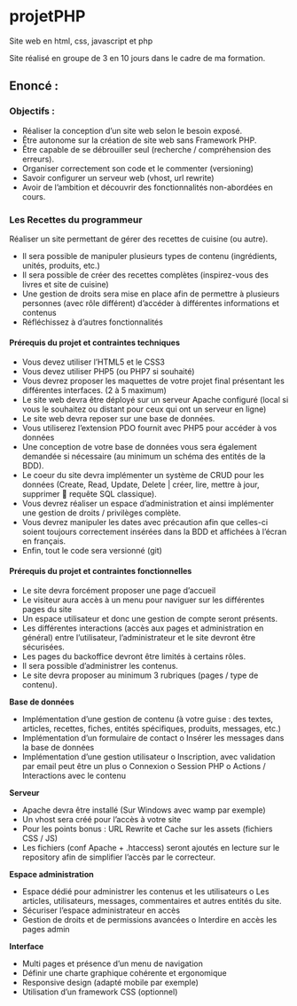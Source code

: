 # projetPHP
Site web en html, css, javascript et php

Site réalisé en groupe de 3 en 10 jours dans le cadre de ma formation.

## Enoncé :

### Objectifs :
- Réaliser la conception d’un site web selon le besoin exposé.
- Être autonome sur la création de site web sans Framework PHP.
- Être capable de se débrouiller seul (recherche / compréhension des erreurs).
- Organiser correctement son code et le commenter (versioning)
- Savoir configurer un serveur web (vhost, url rewrite)
- Avoir de l’ambition et découvrir des fonctionnalités non-abordées en cours.

### Les Recettes du programmeur
Réaliser un site permettant de gérer des recettes de cuisine (ou autre).
- Il sera possible de manipuler plusieurs types de contenu (ingrédients, unités, produits, etc.)
- Il sera possible de créer des recettes complètes (inspirez-vous des livres et site de cuisine)
- Une gestion de droits sera mise en place afin de permettre à plusieurs personnes (avec rôle différent) d’accéder à différentes informations et contenus
- Réfléchissez à d’autres fonctionnalités

#### Prérequis du projet et contraintes techniques
- Vous devez utiliser l’HTML5 et le CSS3
- Vous devez utiliser PHP5 (ou PHP7 si souhaité)
- Vous devrez proposer les maquettes de votre projet final présentant les différentes interfaces. (2 à 5 maximum)
- Le site web devra être déployé sur un serveur Apache configuré (local si vous le souhaitez ou distant pour ceux qui ont un serveur en ligne)
- Le site web devra reposer sur une base de données.
- Vous utiliserez l’extension PDO fournit avec PHP5 pour accéder à vos données
- Une conception de votre base de données vous sera également demandée si nécessaire (au minimum un schéma des entités de la BDD).
- Le coeur du site devra implémenter un système de CRUD pour les données (Create, Read, Update, Delete | créer, lire, mettre à jour, supprimer  requête SQL classique).
- Vous devrez réaliser un espace d’administration et ainsi implémenter une gestion de droits / privilèges complète.
- Vous devrez manipuler les dates avec précaution afin que celles-ci soient toujours correctement insérées dans la BDD et affichées à l’écran en français.
- Enfin, tout le code sera versionné (git)

#### Prérequis du projet et contraintes fonctionnelles
- Le site devra forcément proposer une page d’accueil
- Le visiteur aura accès à un menu pour naviguer sur les différentes pages du site
- Un espace utilisateur et donc une gestion de compte seront présents.
- Les différentes interactions (accès aux pages et administration en général) entre l’utilisateur, l’administrateur et le site devront être sécurisées.
- Les pages du backoffice devront être limités à certains rôles.
- Il sera possible d’administrer les contenus.
- Le site devra proposer au minimum 3 rubriques (pages / type de contenu).  

**Base de données**  

- Implémentation d’une gestion de contenu (à votre guise : des textes, articles, recettes, fiches, entités spécifiques, produits, messages, etc.)
- Implémentation d’un formulaire de contact
o Insérer les messages dans la base de données
- Implémentation d’une gestion utilisateur
o Inscription, avec validation par email peut être un plus
o Connexion
o Session PHP
o Actions / Interactions avec le contenu  

**Serveur**  

- Apache devra être installé (Sur Windows avec wamp par exemple)
- Un vhost sera créé pour l’accès à votre site
- Pour les points bonus : URL Rewrite et Cache sur les assets (fichiers CSS / JS)
- Les fichiers (conf Apache + .htaccess) seront ajoutés en lecture sur le repository afin de simplifier l’accès par le correcteur.  

**Espace administration**  

- Espace dédié pour administrer les contenus et les utilisateurs
o Les articles, utilisateurs, messages, commentaires et autres entités du site.
- Sécuriser l’espace administrateur en accès
- Gestion de droits et de permissions avancées
o Interdire en accès les pages admin  

**Interface**  

- Multi pages et présence d’un menu de navigation
- Définir une charte graphique cohérente et ergonomique
- Responsive design (adapté mobile par exemple)
- Utilisation d’un framework CSS (optionnel)  

